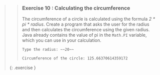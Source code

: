 >>### Exercise 10 : Calculating the circumference
>>
>>The circumference of a circle is calculated using the formula *2 * pi * radius*. Create a program that asks the user for the radius and then calculates the circumference using the given radius. Java already contains the value of pi in the `Math.PI` variable, which you can use in your calculation.
>>
>>```output
>>Type the radius: ~~20~~
>>
>>Circumference of the circle: 125.66370614359172
>>```
>{: .exercise }